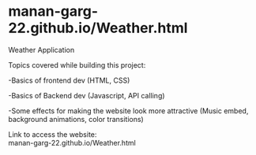 # manan-garg-22.github.io/Weather.html
Weather Application 

Topics covered while building this project:

  -Basics of frontend dev (HTML, CSS) 
  
  -Basics of Backend dev (Javascript, API calling)
  
  -Some effects for making the website look more attractive (Music embed, background animations, color transitions)

Link to access the website:  
  manan-garg-22.github.io/Weather.html
